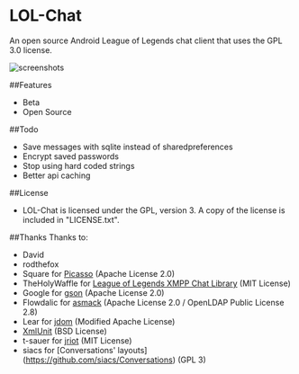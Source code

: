 LOL-Chat
========

An open source Android League of Legends chat client that uses the GPL 3.0 license.

![screenshots](https://raw.githubusercontent.com/abelDev/LOL-Chat/master/screenshots.png)

##Features
* Beta
* Open Source

##Todo
* Save messages with sqlite instead of sharedpreferences
* Encrypt saved passwords
* Stop using hard coded strings
* Better api caching

##License
* LOL-Chat is licensed under the GPL, version 3. A copy of the license is included in "LICENSE.txt".

##Thanks
Thanks to:

* David
* rodthefox
* Square for [Picasso](https://github.com/square/picasso) (Apache License 2.0)
* TheHolyWaffle for [League of Legends XMPP Chat Library](https://github.com/TheHolyWaffle/League-of-Legends-XMPP-Chat-Library) (MIT License)
* Google for [gson](http://code.google.com/p/google-gson/) (Apache License 2.0)
* Flowdalic for [asmack](https://github.com/flowdalic/asmack) (Apache License 2.0 / OpenLDAP Public License 2.8)
* Lear for [jdom](http://jdom.org/) (Modified Apache License)
* [XmlUnit](http://sourceforge.net/projects/xmlunit/) (BSD License)
* t-sauer for [jriot](https://github.com/t-sauer/jriot) (MIT License)  
* siacs for [Conversations' layouts] (https://github.com/siacs/Conversations) (GPL 3)